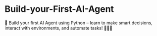# Build-your-First-AI-Agent
🚀 Build your first AI Agent using Python – learn to make smart decisions, interact with environments, and automate tasks! 🧠🤖💡
